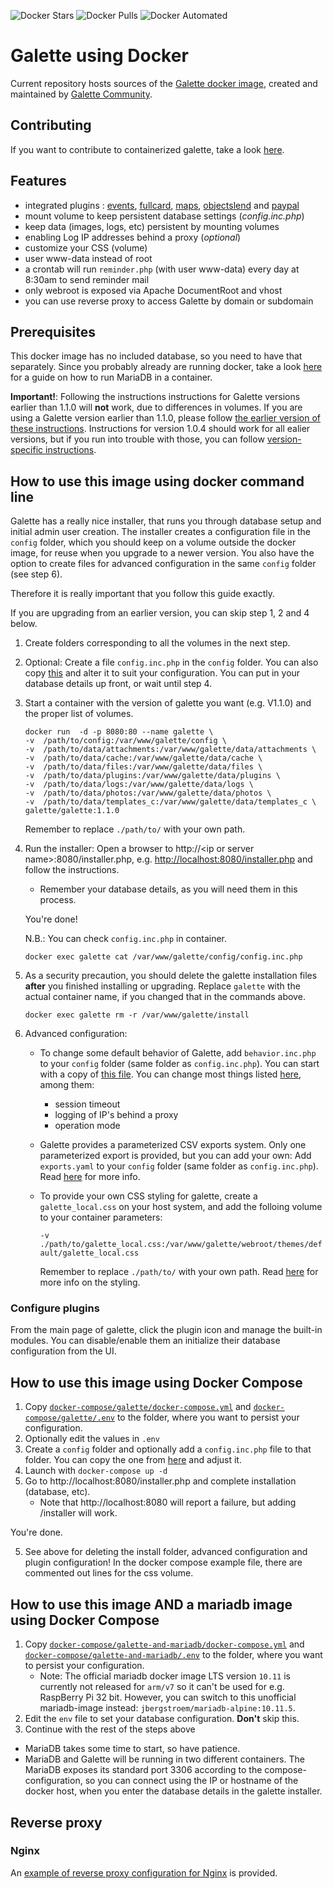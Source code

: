 ![Docker Stars](https://img.shields.io/docker/stars/galette/galette.svg) ![Docker Pulls](https://img.shields.io/docker/pulls/galette/galette.svg) ![Docker Automated](https://img.shields.io/docker/automated/galette/galette.svg)
# Galette using Docker

Current repository hosts sources of the [Galette docker image](https://hub.docker.com/repository/docker/galette/galette), created and maintained by [Galette Community](https://github.com/galette-community/).

## Contributing
If you want to contribute to containerized galette, take a look [here](./CONTRIBUTING.md).

## Features
* integrated plugins : [events](https://github.com/galette/plugin-events), [fullcard](https://github.com/galette/plugin-fullcard), [maps](https://github.com/galette/plugin-maps), [objectslend](https://github.com/galette/plugin-objectslend) and [paypal](https://github.com/galette/plugin-paypal)
* mount volume to keep persistent database settings (*config.inc.php*)
* keep data (images, logs, etc) persistent by mounting volumes
* enabling Log IP addresses behind a proxy (*optional*)
* customize your CSS (volume)
* user www-data instead of root
* a crontab will run `reminder.php` (with user www-data) every day at 8:30am to send reminder mail
* only webroot is exposed via Apache DocumentRoot and vhost
* you can use reverse proxy to access Galette by domain or subdomain

## Prerequisites
This docker image has no included database, so you need to have that separately. Since you probably already are running docker, take a look [here](https://mariadb.com/kb/en/installing-and-using-mariadb-via-docker/#creating-a-container) for a guide on how to run MariaDB in a container.

**Important!**: Following the instructions instructions for Galette versions earlier than 1.1.0 will **not** work, due to differences in volumes. If you are using a Galette version earlier than 1.1.0, please follow [the earlier version of these instructions](https://github.com/galette-community/docker/blob/1.0.4/README.md#how-to-use-this-image-using-docker-command-line). Instructions for version 1.0.4 should work for all ealier versions, but if you run into trouble with those, you can follow [version-specific instructions](https://github.com/galette-community/docker/tags).

## How to use this image using docker command line

Galette has a really nice installer, that runs you through database setup and initial admin user creation. The installer creates a configuration file in the `config` folder, which you should keep on a volume outside the docker image, for reuse when you upgrade to a newer version. You also have the option to create files for advanced configuration in the same `config` folder (see step 6).

Therefore it is really important that you follow this guide exactly.

If you are upgrading from an earlier version, you can skip step 1, 2 and 4 below.

1. Create folders corresponding to all the volumes in the next step.
2. Optional: Create a file `config.inc.php` in the `config` folder. You can also copy [this](.example/config/config.inc.php) and alter it to suit your configuration. You can put in your database details up front, or wait until step 4.
3. Start a container with the version of galette you want (e.g. V1.1.0) and the proper list of volumes.
    ```
    docker run  -d -p 8080:80 --name galette \
    -v  /path/to/config:/var/www/galette/config \
    -v  /path/to/data/attachments:/var/www/galette/data/attachments \
    -v  /path/to/data/cache:/var/www/galette/data/cache \
    -v  /path/to/data/files:/var/www/galette/data/files \
    -v  /path/to/data/plugins:/var/www/galette/data/plugins \
    -v  /path/to/data/logs:/var/www/galette/data/logs \
    -v  /path/to/data/photos:/var/www/galette/data/photos \
    -v  /path/to/data/templates_c:/var/www/galette/data/templates_c \
    galette/galette:1.1.0
    ```
    Remember to replace `./path/to/` with your own path.

4. Run the installer: Open a browser to http://\<ip or server name\>:8080/installer.php, e.g. [http://localhost:8080/installer.php](http://localhost:8080/installer.php) and follow the instructions.
    - Remember your database details, as you will need them in this process.

    You're done!
    
    N.B.: You can check `config.inc.php` in container.

    `docker exec galette cat /var/www/galette/config/config.inc.php`

5. As a security precaution, you should delete the galette installation files **after** you finished installing or upgrading. Replace `galette` with the actual container name, if you changed that in the commands above.

    `docker exec galette rm -r /var/www/galette/install`

6. Advanced configuration:

    - To change some default behavior of Galette, add `behavior.inc.php` to your `config` folder (same folder as `config.inc.php`). You can start with a copy of [this file](./.example/config/behavior.inc.php). You can change most things listed [here](https://doc.galette.eu/en/master/usermanual/avancee.html#behavior), among them:
        - session timeout
        - logging of IP's behind a proxy
        - operation mode

    - Galette provides a parameterized CSV exports system. Only one parameterized export is provided, but you can add your own: Add `exports.yaml` to your `config` folder (same folder as `config.inc.php`). Read [here](https://doc.galette.eu/en/master/usermanual/avancee.html#csv-exports) for more info.

    - To provide your own CSS styling for galette, create a `galette_local.css` on your host system, and add the folloing volume to your container parameters:

        `-v ./path/to/galette_local.css:/var/www/galette/webroot/themes/default/galette_local.css`

        Remember to replace `./path/to/` with your own path. Read [here](https://doc.galette.eu/en/master/usermanual/avancee.html#adapt-to-your-graphical-chart) for more info on the styling.

### Configure plugins
From the main page of galette, click the plugin icon and manage the built-in modules. You can disable/enable them an initialize their database configuration from the UI.

## How to use this image using Docker Compose
1. Copy [`docker-compose/galette/docker-compose.yml`](docker-compose/galette/docker-compose.yml) and [`docker-compose/galette/.env`](docker-compose/galette/.env) to the folder, where you want to persist your configuration.
2. Optionally edit the values in `.env`
3. Create a `config` folder and optionally add a `config.inc.php` file to that folder. You can copy the one from [here](.example/config/config.inc.php) and adjust it.
4. Launch with `docker-compose up -d`
5. Go to http://localhost:8080/installer.php and complete installation (database, etc).
    - Note that http://localhost:8080 will report a failure, but adding /installer will work.

You're done.

5. See above for deleting the install folder, advanced configuration and plugin configuration! In the docker compose example file, there are commented out lines for the css volume.

## How to use this image AND a mariadb image using Docker Compose
1. Copy [`docker-compose/galette-and-mariadb/docker-compose.yml`](docker-compose/galette-and-mariadb/docker-compose.yml) and [`docker-compose/galette-and-mariadb/.env`](docker-compose/galette-and-mariadb/.env) to the folder, where you want to persist your configuration.
    - Note: The official mariadb docker image LTS version `10.11` is currently not released for `arm/v7` so it can't be used for e.g. RaspBerry Pi 32 bit. However, you can switch to this unofficial mariadb-image instead: `jbergstroem/mariadb-alpine:10.11.5`.
2. Edit the `env` file to set your database configuration. **Don't** skip this.   
3. Continue with the rest of the steps above

- MariaDB takes some time to start, so have patience. 
- MariaDB and Galette will be running in two different containers. The MariaDB exposes its standard port 3306 according to the compose-configuration, so you can connect using the IP or hostname of the docker host, when you enter the database details in the galette installer.

## Reverse proxy
### Nginx

An [example of reverse proxy configuration for Nginx](.example/nginx/nginx.conf) is provided.
